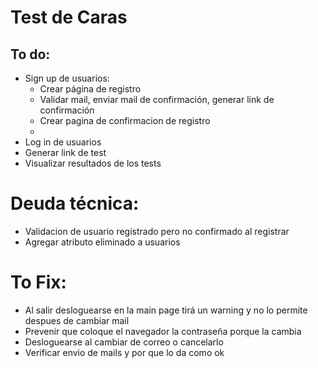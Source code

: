 # Test de Caras

## To do:
 - Sign up de usuarios:
    * Crear página de registro
    * Validar mail, enviar mail de confirmación, generar link de confirmación
    * Crear pagina de confirmacion de registro
    * 
 - Log in de usuarios
 - Generar link de test
 - Visualizar resultados de los tests

 # Deuda técnica:
 - Validacion de usuario registrado pero no confirmado al registrar
 - Agregar atributo eliminado a usuarios


# To Fix:
- Al salir desloguearse en la main page tirá un warning y no lo permite despues de cambiar mail
- Prevenir que coloque el navegador la contraseña porque la cambia
- Desloguearse al cambiar de correo o cancelarlo
- Verificar envio de mails y por que lo da como ok